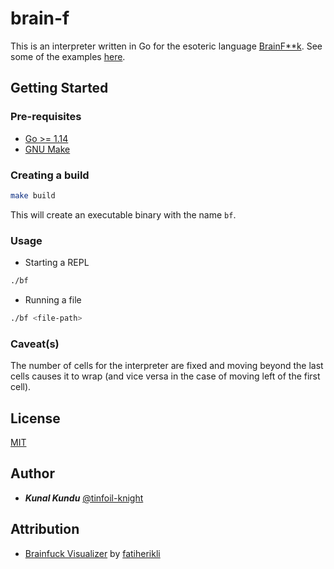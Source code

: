 # brain-f

This is an interpreter written in Go for the esoteric language [BrainF\*\*k](https://esolangs.org/wiki/Brainfuck). See some of the examples [here](https://en.wikipedia.org/wiki/Brainfuck#Examples).

## Getting Started

### Pre-requisites

- [Go >= 1.14](https://golang.org/)
- [GNU Make](https://www.gnu.org/software/make/)

### Creating a build

```bash
make build
```

This will create an executable binary with the name `bf`.

### Usage

- Starting a REPL

```bash
./bf
```

- Running a file

```bash
./bf <file-path>
```

### Caveat(s)

The number of cells for the interpreter are fixed and moving beyond the last cells causes it to wrap (and vice versa in the case of moving left of the first cell).

## License

[MIT](./LICENSE)

## Author

- **_Kunal Kundu_** [@tinfoil-knight](https://github.com/tinfoil-knight)

## Attribution

- [Brainfuck Visualizer](https://fatiherikli.github.io/brainfuck-visualizer/#) by [fatiherikli](https://github.com/fatiherikli)
